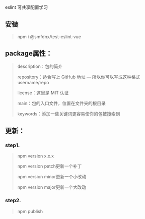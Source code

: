 eslint 可共享配置学习
## 安装
> npm i @smfdnx/test-eslint-vue


## package属性：
> description：包的简介
> 
> repository：适合写上 GitHub 地址 — 所以你可以写成这种格式 username/repo
> 
> license：这里是 MIT 认证
> 
> main：包的入口文件，位置在文件夹的根目录
> 
> keywords：添加一些关键词更容易使你的包被搜索到
> 

## 更新：
### step1. 
> npm version x.x.x
> 
> npm version patch更新一个补丁
> 
> npm version minor更新一个小改动
> 
> npm version major更新一个大改动


### step2.
> npm publish
